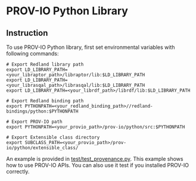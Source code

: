 # PROV-IO Python Library

## Instruction
To use PROV-IO Python library, first set environmental variables with following commands:
```
# Export Redland library path
export LD_LIBRARY_PATH=<your_libraptor_path>/libraptor/lib:$LD_LIBRARY_PATH
export LD_LIBRARY_PATH=<your_librasqal_path>/librasqal/lib:$LD_LIBRARY_PATH
export LD_LIBRARY_PATH=<your_librdf_path>/librdf/lib:$LD_LIBRARY_PATH

# Export Redland binding path
export PYTHONPATH=<your_redland_binding_path>//redland-bindings/python:$PYTHONPATH

# Export PROV-IO path
export PYTHONPATH=<your_provio_path>/prov-io/python/src:$PYTHONPATH

# Export Extensible class directory
export SUBCLASS_PATH=<your_provio_path>/prov-io/python/extensible_class/
```

An example is provided in [test/test_provenance.py](https://github.com/hpc-io/prov-io/blob/master/python/test/test_provenance.py). This example shows how to use PROV-IO APIs. You can also use it test if you installed PROV-IO correctly.